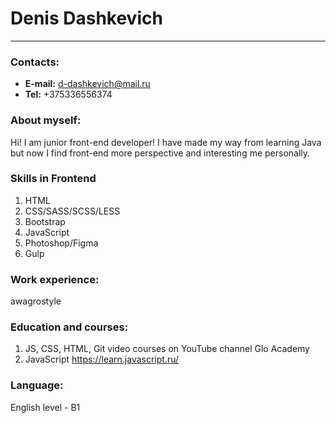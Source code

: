 # Denis Dashkevich
----------
### Contacts:
- **E-mail:** d-dashkevich@mail.ru
- **Tel:** +375336556374

### About myself:
Hi! I am junior front-end developer! I have made my way from learning Java but now I find front-end more perspective and interesting me personally.

### Skills in Frontend
1. HTML
2. CSS/SASS/SCSS/LESS
3. Bootstrap
4. JavaScript
5. Photoshop/Figma
6. Gulp

### Work experience:
awagrostyle

### Education and courses:
1. JS, CSS, HTML, Git video courses on YouTube channel Glo Academy
2. JavaScript https://learn.javascript.ru/

### Language:
English level - B1